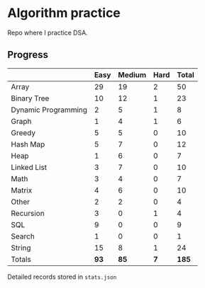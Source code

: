 # Algorithm practice

Repo where I practice DSA.

<!-- https://leetcode.com/l-ohman/ -->
<!-- todo: display the json data in some online visualization. -->

## Progress

<!-- { javascript: 49, python: 134, both: 7 } -->

|                     | Easy   | Medium | Hard  | Total   |
| ------------------- | ------ | ------ | ----- | ------- |
| Array               | 29     | 19     | 2     | 50      |
| Binary Tree         | 10     | 12     | 1     | 23      |
| Dynamic Programming | 2      | 5      | 1     | 8       |
| Graph               | 1      | 4      | 1     | 6       |
| Greedy              | 5      | 5      | 0     | 10      |
| Hash Map            | 5      | 7      | 0     | 12      |
| Heap                | 1      | 6      | 0     | 7       |
| Linked List         | 3      | 7      | 0     | 10      |
| Math                | 3      | 4      | 0     | 7       |
| Matrix              | 4      | 6      | 0     | 10      |
| Other               | 2      | 2      | 0     | 4       |
| Recursion           | 3      | 0      | 1     | 4       |
| SQL                 | 9      | 0      | 0     | 9       |
| Search              | 1      | 0      | 0     | 1       |
| String              | 15     | 8      | 1     | 24      |
| Totals              | **93** | **85** | **7** | **185** |

Detailed records stored in `stats.json`
